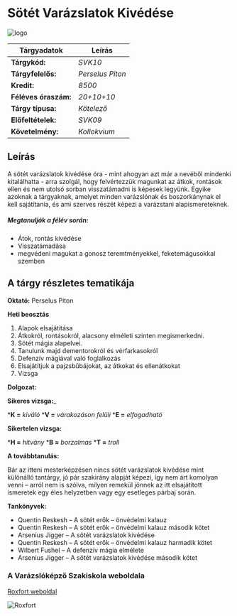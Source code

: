Sötét Varázslatok Kivédése
===================
![logo](https://i.imgur.com/bn4ZNlr.png)

|Tárgyadatok|Leírás|
|------------|--------------|
|__Tárgykód:__| *SVK10*|
|__Tárgyfelelős:__| *Perselus Piton*|
|__Kredit:__| *8500*|
|__Féléves óraszám:__| *20+10+10*|
|__Tárgy típusa:__| *Kötelező*|
|__Előfeltételek:__| *SVK09*|
|__Követelmény:__| *Kollokvium*|

Leírás
----------

A sötét varázslatok kivédése óra - mint ahogyan azt már a nevéből mindenki kitalálhatta - arra szolgál, hogy felvértezzük magunkat az átkok, rontások ellen és nem utolsó sorban visszatámadni is képesek legyünk. Egyike azoknak a tárgyaknak, amelyet minden varázslónak és boszorkánynak el kell sajátítania, és ami szerves részét képezi a varázstani alapismereteknek.

##### Megtanulják a félév során:
* Átok, rontás kivédése
* Visszatámadása
* megvédeni magukat a gonosz teremtményekkel, feketemágusokkal szemben

A tárgy részletes tematikája
-----------------------------

__Oktató:__
Perselus Piton

__Heti beosztás__
1. Alapok elsajátítása
1. Átkokról, rontásokról, alacsony elméleti szinten megismerkedni.
1. Sötét mágia alapelvei. 
1. Tanulunk majd dementorokról és vérfarkasokról
1. Defenzív mágiával való foglalkozás
1. Elsajátítjuk a pajzsbűbájokat, az átkokat és ellenátkokat
1. Vizsga

__Dolgozat:__

__Sikeres vizsga:___

*__K =__ *kiváló*
*__V =__ *várakozáson felüli*
*__E =__ *elfogadható*

__Sikertelen vizsga:__

*__H =__ *hitvány*
*__B =__ *borzalmas*
*__T =__ *troll*

__A továbbtanulás:__

Bár az itteni mesterképzésen nincs sötét varázslatok kivédése mint különálló tantárgy, jó pár szakirány alapját képezi, így nem árt komolyan venni – arról nem is szólva, milyen remekül jönnek az itt elsajátított ismeretek egy éles helyzetben vagy egy esetleges párbaj során.

__Tankönyvek:__

* Quentin Reskesh – A sötét erők – önvédelmi kalauz
* Quentin Reskesh – A sötét erők – önvédelmi kalauz második kötet
* Arsenius Jigger – A sötét varázslatok kivédése
* Quentin Reskesh – A sötét erők – önvédelmi kalauz harmadik kötet
* Wilbert Fushel – A defenzív mágia elmélete
* Arsenius Jigger – A sötét varázslatok kivédése második kötet

### A Varázslóképző Szakiskola weboldala
[Roxfort weboldal](http://roxfortbesvkeposzkisk.hupont.hu/ "Roxfort weboldal")



![Roxfort](https://lumos.gportal.hu/portal/lumos/image/gallery/1355884064_20.png "Tanterem")
